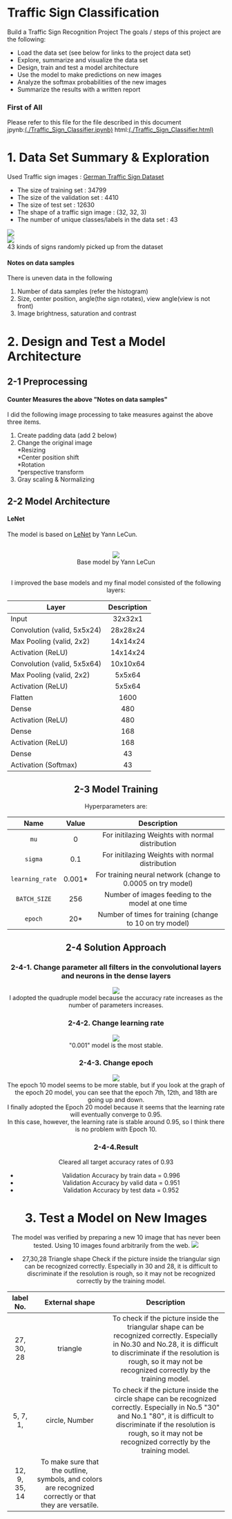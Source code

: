 # Traffic Sign Classification
Build a Traffic Sign Recognition Project
The goals / steps of this project are the following:
* Load the data set (see below for links to the project data set)
* Explore, summarize and visualize the data set
* Design, train and test a model architecture
* Use the model to make predictions on new images
* Analyze the softmax probabilities of the new images
* Summarize the results with a written report

### First of All
Please refer to this file for the file described in this document  
jpynb:[(./Traffic_Sign_Classifier.ipynb)](./Traffic_Sign_Classifier.ipynb) 
html:[(./Traffic_Sign_Classifier.html)](./Traffic_Sign_Classifier.html) 

# 1. Data Set Summary & Exploration
Used Traffic sign images : [German Traffic Sign Dataset](http://benchmark.ini.rub.de/?section=gtsrb&subsection=dataset)
* The size of training set : 34799
* The size of the validation set : 4410
* The size of test set : 12630
* The shape of a traffic sign image : (32, 32, 3)
* The number of unique classes/labels in the data set : 43  

<img src="./examples/histgram.png"><br/>
<img src="./examples/examples.png"><br/>
43 kinds of signs randomly picked up from the dataset
#### Notes on data samples
There is uneven data in the following
1. Number of data samples (refer the histogram)
2. Size, center position, angle(the sign rotates), view angle(view is not front)
3. Image brightness, saturation and contrast

# 2. Design and Test a Model Architecture
## 2-1 Preprocessing
#### Counter Measures the above "Notes on data samples"
I did the following image processing to take measures against the above three items.
1. Create padding data (add 2 below)
2. Change the original image  
    *Resizing  
    *Center position shift  
    *Rotation  
    *perspective transform  
3. Gray scaling & Normalizing

## 2-2 Model Architecture
#### LeNet
The model is based on [LeNet](http://yann.lecun.com/exdb/lenet/) by Yann LeCun.
<div style="text-align:center"><br/>
<img src="./examples/lenet.png"><br/> 
Base model by Yann LeCun<br/><br/>

I improved the base models and my final model consisted of the following layers:  

|Layer                       | Description |
|----------------------------|:--------:|
|Input                       | 32x32x1  |
|Convolution (valid, 5x5x24) | 28x28x24 |
|Max Pooling (valid, 2x2)    | 14x14x24 |
|Activation  (ReLU)          | 14x14x24 |
|Convolution (valid, 5x5x64) | 10x10x64 |
|Max Pooling (valid, 2x2)    | 5x5x64   |
|Activation  (ReLU)          | 5x5x64   |
|Flatten                     | 1600     |
|Dense                       | 480      |
|Activation  (ReLU)          | 480      |
|Dense                       | 168      |
|Activation  (ReLU)          | 168      |
|Dense                       | 43       |
|Activation  (Softmax)       | 43       |
## 2-3 Model Training
Hyperparameters are:  

| Name            | Value  | Description                                                 |
|:---------------:|:------:|:-----------------------------------------------------------:|
| `mu`            | 0      | For initilazing Weights with normal distribution            |
| `sigma`         | 0.1    | For initilazing Weights with normal distribution            |
| `learning_rate` | 0.001* | For training neural network (change to 0.0005 on try model) |
| `BATCH_SIZE`    | 256    | Number of images feeding to the model at one time           |
| `epoch`         | 20*    | Number of times for training (change to 10 on try model)    |
## 2-4 Solution Approach
### 2-4-1. Change parameter all filters in the convolutional layers and neurons in the dense layers
<img src="./examples/conv_try.png"><br/>
I adopted the quadruple model because the accuracy rate increases as the number of parameters increases.  
### 2-4-2. Change learning rate
<img src="./examples/rate_try.png"><br/>
"0.001" model is the most stable.
### 2-4-3. Change epoch
<img src="./examples/epoch_try.png"><br/>
The epoch 10 model seems to be more stable, but if you look at the graph of the epoch 20 model, you can see that the epoch 7th, 12th, and 18th are going up and down.  
I finally adopted the Epoch 20 model because it seems that the learning rate will eventually converge to 0.95.  
In this case, however, the learning rate is stable around 0.95, so I think there is no problem with Epoch 10.   
### 2-4-4.Result 
Cleared all target accuracy rates of 0.93
- Validation Accuracy by train data = 0.996
- Validation Accuracy by valid data = 0.951
- Validation Accuracy by test data = 0.952
# 3. Test a Model on New Images
The model was verified by preparing a new 10 image that has never been tested.
Using 10 images found arbitrarily from the web.
<img src="./examples/Original_test.png"><br/>

- 27,30,28 Triangle shape
Check if the picture inside the triangular sign can be recognized correctly.
Especially in 30 and 28, it is difficult to discriminate if the resolution is rough, so it may not be recognized correctly by the training model.  

| label No.    | External shape| Description                                                 |
|:------------:|:-------------:|:-----------------------------------------------------------:|
| 27, 30, 28   | triangle      | To check if the picture inside the triangular shape can be recognized correctly. Especially in No.30 and No.28, it is difficult to discriminate if the resolution is rough, so it may not be recognized correctly by the training model.|
| 5, 7, 1,     | circle, Number  | To check if the picture inside the circle shape can be recognized correctly. Especially in No.5 "30" and No.1 "80", it is difficult to discriminate if the resolution is rough, so it may not be recognized correctly by the training model.|
| 12, 9, 35, 14 | To make sure that the outline, symbols, and colors are recognized correctly or that they are versatile.|
